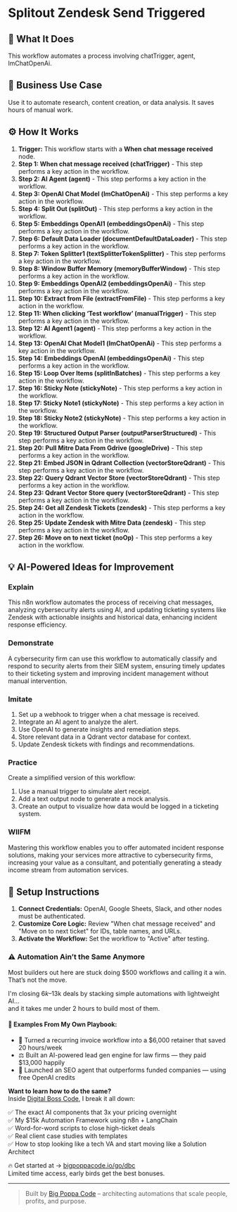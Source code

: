 # Splitout Zendesk Send Triggered

## 🚀 What It Does
This workflow automates a process involving chatTrigger, agent, lmChatOpenAi.

## 💼 Business Use Case
Use it to automate research, content creation, or data analysis. It saves hours of manual work.

## ⚙️ How It Works
1.  **Trigger:** This workflow starts with a **When chat message received** node.
2. **Step 1: When chat message received (chatTrigger)** - This step performs a key action in the workflow.
3. **Step 2: AI Agent (agent)** - This step performs a key action in the workflow.
4. **Step 3: OpenAI Chat Model (lmChatOpenAi)** - This step performs a key action in the workflow.
5. **Step 4: Split Out (splitOut)** - This step performs a key action in the workflow.
6. **Step 5: Embeddings OpenAI1 (embeddingsOpenAi)** - This step performs a key action in the workflow.
7. **Step 6: Default Data Loader (documentDefaultDataLoader)** - This step performs a key action in the workflow.
8. **Step 7: Token Splitter1 (textSplitterTokenSplitter)** - This step performs a key action in the workflow.
9. **Step 8: Window Buffer Memory (memoryBufferWindow)** - This step performs a key action in the workflow.
10. **Step 9: Embeddings OpenAI2 (embeddingsOpenAi)** - This step performs a key action in the workflow.
11. **Step 10: Extract from File (extractFromFile)** - This step performs a key action in the workflow.
12. **Step 11: When clicking ‘Test workflow’ (manualTrigger)** - This step performs a key action in the workflow.
13. **Step 12: AI Agent1 (agent)** - This step performs a key action in the workflow.
14. **Step 13: OpenAI Chat Model1 (lmChatOpenAi)** - This step performs a key action in the workflow.
15. **Step 14: Embeddings OpenAI (embeddingsOpenAi)** - This step performs a key action in the workflow.
16. **Step 15: Loop Over Items (splitInBatches)** - This step performs a key action in the workflow.
17. **Step 16: Sticky Note (stickyNote)** - This step performs a key action in the workflow.
18. **Step 17: Sticky Note1 (stickyNote)** - This step performs a key action in the workflow.
19. **Step 18: Sticky Note2 (stickyNote)** - This step performs a key action in the workflow.
20. **Step 19: Structured Output Parser (outputParserStructured)** - This step performs a key action in the workflow.
21. **Step 20: Pull Mitre Data From Gdrive (googleDrive)** - This step performs a key action in the workflow.
22. **Step 21: Embed JSON in Qdrant Collection (vectorStoreQdrant)** - This step performs a key action in the workflow.
23. **Step 22: Query Qdrant Vector Store (vectorStoreQdrant)** - This step performs a key action in the workflow.
24. **Step 23: Qdrant Vector Store query (vectorStoreQdrant)** - This step performs a key action in the workflow.
25. **Step 24: Get all Zendesk Tickets (zendesk)** - This step performs a key action in the workflow.
26. **Step 25: Update Zendesk with Mitre Data (zendesk)** - This step performs a key action in the workflow.
27. **Step 26: Move on to next ticket (noOp)** - This step performs a key action in the workflow.

## 💡 AI-Powered Ideas for Improvement
### Explain
This n8n workflow automates the process of receiving chat messages, analyzing cybersecurity alerts using AI, and updating ticketing systems like Zendesk with actionable insights and historical data, enhancing incident response efficiency.

### Demonstrate
A cybersecurity firm can use this workflow to automatically classify and respond to security alerts from their SIEM system, ensuring timely updates to their ticketing system and improving incident management without manual intervention.

### Imitate
1. Set up a webhook to trigger when a chat message is received.
2. Integrate an AI agent to analyze the alert.
3. Use OpenAI to generate insights and remediation steps.
4. Store relevant data in a Qdrant vector database for context.
5. Update Zendesk tickets with findings and recommendations.

### Practice
Create a simplified version of this workflow: 
1. Use a manual trigger to simulate alert receipt.
2. Add a text output node to generate a mock analysis.
3. Create an output to visualize how data would be logged in a ticketing system.

### WIIFM
Mastering this workflow enables you to offer automated incident response solutions, making your services more attractive to cybersecurity firms, increasing your value as a consultant, and potentially generating a steady income stream from automation services.

## 🔧 Setup Instructions
1. **Connect Credentials:** OpenAI, Google Sheets, Slack, and other nodes must be authenticated.
2. **Customize Core Logic:** Review "When chat message received" and "Move on to next ticket" for IDs, table names, and URLs.
3. **Activate the Workflow:** Set the workflow to "Active" after testing.

### ⚠️ Automation Ain’t the Same Anymore

Most builders out here are stuck doing $500 workflows and calling it a win.  
That’s not the move.  

I'm closing $6k–$13k deals by stacking simple automations with lightweight AI...  
and it takes me under 2 hours to build most of them.

#### 🧠 Examples From My Own Playbook:
- 🔁 Turned a recurring invoice workflow into a $6,000 retainer that saved 20 hours/week  
- ⚖️ Built an AI-powered lead gen engine for law firms — they paid $13,000 happily  
- 🚀 Launched an SEO agent that outperforms funded companies — using free OpenAI credits  

**Want to learn how to do the same?**  
Inside [Digital Boss Code](https://bigpoppacode.io/go/dbc), I break it all down:

✅ The exact AI components that 3x your pricing overnight  
✅ My $15k Automation Framework using n8n + LangChain  
✅ Word-for-word scripts to close high-ticket deals  
✅ Real client case studies with templates  
✅ How to stop looking like a tech VA and start moving like a Solution Architect  

🔥 Get started at → [bigpoppacode.io/go/dbc](https://bigpoppacode.io/go/dbc)  
Limited time access, early birds get the best bonuses.

---
> Built by [Big Poppa Code](https://bigpoppacode.io) – architecting automations that scale people, profits, and purpose.

